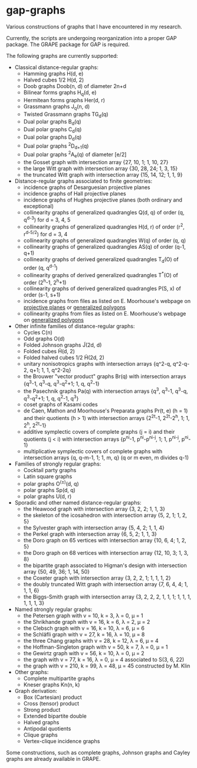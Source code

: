 gap-graphs
==========

Various constructions of graphs that I have encountered in my research.

Currently, the scripts are undergoing reorganization into a proper GAP package.
The GRAPE package for GAP is required.

The following graphs are currently supported:

* Classical distance-regular graphs:
  * Hamming graphs H(d, e)
  * Halved cubes 1/2 H(d, 2)
  * Doob graphs Doob(n, d) of diameter 2n+d
  * Bilinear forms graphs H<sub>q</sub>(d, e)
  * Hermitean forms graphs Her(d, r)
  * Grassmann graphs J<sub>q</sub>(n, d)
  * Twisted Grassmann graphs TG<sub>d</sub>(q)
  * Dual polar graphs B<sub>d</sub>(q)
  * Dual polar graphs C<sub>d</sub>(q)
  * Dual polar graphs D<sub>d</sub>(q)
  * Dual polar graphs <sup>2</sup>D<sub>d+1</sub>(q)
  * Dual polar graphs <sup>2</sup>A<sub>e</sub>(q) of diameter [e/2]
  * the Gosset graph with intersection array {27, 10, 1; 1, 10, 27}
  * the large Witt graph with intersection array {30, 28, 24; 1, 3, 15}
  * the truncated Witt graph with intersection array {15, 14, 12; 1, 1, 9}
* Distance-regular graphs associated to finite geometries:
  * incidence graphs of Desarguesian projective planes
  * incidence graphs of Hall projective planes
  * incidence graphs of Hughes projective planes (both ordinary and exceptional)
  * collinearity graphs of generalized quadrangles Q(d, q) of order (q, q<sup>d-3</sup>) for d = 3, 4, 5
  * collinearity graphs of generalized quadrangles H(d, r) of order (r<sup>2</sup>, r<sup>d-5/2</sup>) for d = 3, 4
  * collinearity graphs of generalized quadrangles W(q) of order (q, q)
  * collinearity graphs of generalized quadrangles AS(q) of order (q-1, q+1)
  * collinearity graphs of derived generalized quadrangles T<sub>d</sub>(O) of order (q, q<sup>d-1</sup>)
  * collinearity graphs of derived generalized quadrangles T<sup>*</sup>(O) of order (2<sup>h</sup>-1, 2<sup>h</sup>+1)
  * collinearity graphs of derived generalized quadrangles P(S, x) of order (s-1, s+1)
  * incidence graphs from files as listed on E. Moorhouse's webpage on [projective planes](http://www.uwyo.edu/moorhouse/pub/planes/) or [generalized polygons](http://www.uwyo.edu/moorhouse/pub/genpoly/)
  * collinearity graphs from files as listed on E. Moorhouse's webpage on [generalized polygons](http://www.uwyo.edu/moorhouse/pub/genpoly/)
* Other infinite families of distance-regular graphs:
  * Cycles C(n)
  * Odd graphs O(d)
  * Folded Johnson graphs J̃(2d, d)
  * Folded cubes H̃(d, 2)
  * Folded halved cubes 1/2 H̃(2d, 2)
  * unitary nonisotropics graphs with intersection arrays {q^2-q, q^2-q-2, q+1; 1, 1, q^2-2q}
  * the Brouwer "vector product" graphs Br(q) with intersection arrays {q<sup>3</sup>-1, q<sup>3</sup>-q, q<sup>3</sup>-q<sup>2</sup>+1; 1, q, q<sup>2</sup>-1}
  * the Pasechnik graphs Pa(q) with intersection arrays {q<sup>3</sup>, q<sup>3</sup>-1, q<sup>3</sup>-q, q<sup>3</sup>-q<sup>2</sup>+1; 1, q, q<sup>2</sup>-1, q<sup>3</sup>}
  * coset graphs of Kasami codes
  * de Caen, Mathon and Moorhouse's Preparata graphs Pr(t, e) (h = 1) and their quotients (h > 1) with intersection arrays {2<sup>2t</sup>-1, 2<sup>2t</sup>-2<sup>h</sup>, 1; 1, 2<sup>h</sup>, 2<sup>2t</sup>-1}
  * additive symplectic covers of complete graphs (j = i) and their quotients (j < i) with intersection arrays {p<sup>ni</sup>-1, p<sup>ni</sup>-p<sup>ni-j</sup>, 1; 1, p<sup>ni-j</sup>, p<sup>ni</sup>-1}
  * multiplicative symplectic covers of complete graphs with intersection arrays {q, q-m-1, 1; 1, m, q} (q or m even, m divides q-1)
* Families of strongly regular graphs:
  * Cocktail party graphs
  * Latin square graphs
  * polar graphs O<sup>(±)</sup>(d, q)
  * polar graphs Sp(d, q)
  * polar graphs U(d, r)
* Sporadic and other named distance-regular graphs:
  * the Heawood graph with intersection array {3, 2, 2; 1, 1, 3}
  * the skeleton of the icosahedron with intersection array {5, 2, 1; 1, 2, 5}
  * the Sylvester graph with intersection array {5, 4, 2; 1, 1, 4}
  * the Perkel graph with intersection array {6, 5, 2; 1, 1, 3}
  * the Doro graph on 65 vertices with intersection array {10, 6, 4; 1, 2, 5}
  * the Doro graph on 68 vertices with intersection array {12, 10, 3; 1, 3, 8}
  * the bipartite graph associated to Higman's design with intersection array {50, 49, 36; 1, 14, 50}
  * the Coxeter graph with intersection array {3, 2, 2, 1; 1, 1, 1, 2}
  * the doubly truncated Witt graph with intersection array {7, 6, 4, 4; 1, 1, 1, 6}
  * the Biggs-Smith graph with intersection array {3, 2, 2, 2, 1, 1, 1; 1, 1, 1, 1, 1, 1, 3}
* Named strongly regular graphs:
  * the Petersen graph with v = 10, k = 3, λ = 0, μ = 1
  * the Shrikhande graph with v = 16, k = 6, λ = 2, μ = 2
  * the Clebsch graph with v = 16, k = 10, λ = 6, μ = 6
  * the Schläfli graph with v = 27, k = 16, λ = 10, μ = 8
  * the three Chang graphs with v = 28, k = 12, λ = 6, μ = 4
  * the Hoffman-Singleton graph with v = 50, k = 7, λ = 0, μ = 1
  * the Gewirtz graph with v = 56, k = 10, λ = 0, μ = 2
  * the graph with v = 77, k = 16, λ = 0, μ = 4 associated to S(3, 6, 22)
  * the graph with v = 210, k = 99, λ = 48, μ = 45 constructed by M. Klin
* Other graphs:
  * Complete multipartite graphs
  * Kneser graphs Kn(n, k)
* Graph derivation:
  * Box (Cartesian) product
  * Cross (tensor) product
  * Strong product
  * Extended bipartite double
  * Halved graphs
  * Antipodal quotients
  * Clique graphs
  * Vertex-clique incidence graphs

Some constructions, such as complete graphs, Johnson graphs and Cayley graphs
are already available in GRAPE.
